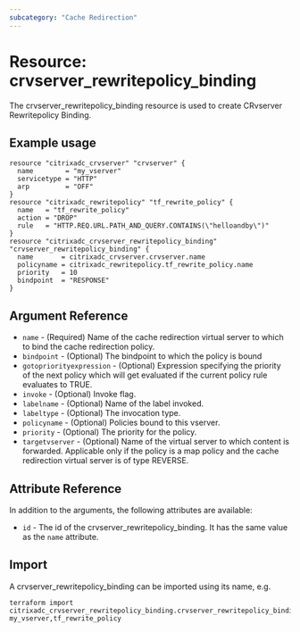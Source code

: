 ```yaml
---
subcategory: "Cache Redirection"
---
```


# Resource: crvserver_rewritepolicy_binding

The crvserver_rewritepolicy_binding resource is used to create CRvserver Rewritepolicy Binding.


## Example usage

```hcl
resource "citrixadc_crvserver" "crvserver" {
  name        = "my_vserver"
  servicetype = "HTTP"
  arp         = "OFF"
}
resource "citrixadc_rewritepolicy" "tf_rewrite_policy" {
  name   = "tf_rewrite_policy"
  action = "DROP"
  rule   = "HTTP.REQ.URL.PATH_AND_QUERY.CONTAINS(\"helloandby\")"
}
resource "citrixadc_crvserver_rewritepolicy_binding" "crvserver_rewritepolicy_binding" {
  name       = citrixadc_crvserver.crvserver.name
  policyname = citrixadc_rewritepolicy.tf_rewrite_policy.name
  priority   = 10
  bindpoint  = "RESPONSE"
}  
```


## Argument Reference

* `name` - (Required) Name of the cache redirection virtual server to which to bind the cache redirection policy.
* `bindpoint` - (Optional) The bindpoint to which the policy is bound
* `gotopriorityexpression` - (Optional) Expression specifying the priority of the next policy which will get evaluated if the current policy rule evaluates to TRUE.
* `invoke` - (Optional) Invoke flag.
* `labelname` - (Optional) Name of the label invoked.
* `labeltype` - (Optional) The invocation type.
* `policyname` - (Optional) Policies bound to this vserver.
* `priority` - (Optional) The priority for the policy.
* `targetvserver` - (Optional) Name of the virtual server to which content is forwarded. Applicable only if the policy is a map policy and the cache redirection virtual server is of type REVERSE.


## Attribute Reference

In addition to the arguments, the following attributes are available:

* `id` - The id of the crvserver_rewritepolicy_binding. It has the same value as the `name` attribute.


## Import

A crvserver_rewritepolicy_binding can be imported using its name, e.g.

```shell
terraform import citrixadc_crvserver_rewritepolicy_binding.crvserver_rewritepolicy_binding my_vserver,tf_rewrite_policy
```
